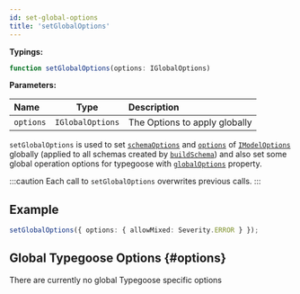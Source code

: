```yaml
---
id: set-global-options
title: 'setGlobalOptions'
---
```


**Typings:**

```ts
function setGlobalOptions(options: IGlobalOptions)
```

**Parameters:**

| Name      |       Type       | Description                   |
| :-------- | :--------------: | :---------------------------- |
| `options` | `IGlobalOptions` | The Options to apply globally |

`setGlobalOptions` is used to set [`schemaOptions`](../decorators/modelOptions.md#schemaoptions) and [`options`](../decorators/modelOptions.md#options-1) of [`IModelOptions`](../decorators/modelOptions.md#imodeloptions) globally (applied to all schemas created by [`buildSchema`](./buildSchema.md)) and also set some global operation options for typegoose with [`globalOptions`](#options) property.

:::caution
Each call to `setGlobalOptions` overwrites previous calls.
:::

## Example

```ts
setGlobalOptions({ options: { allowMixed: Severity.ERROR } });
```

## Global Typegoose Options {#options}

There are currently no global Typegoose specific options
